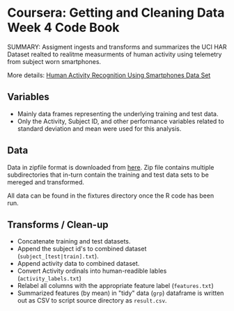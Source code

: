 # Coursera: Getting and Cleaning Data Week 4 Code Book

SUMMARY:
Assigment ingests and transforms and summarizes the UCI HAR Dataset realted to realitme measurments of human activity using telemetry from subject worn smartphones.

More details: [Human Activity Recognition Using Smartphones Data Set](http://archive.ics.uci.edu/ml/datasets/Human+Activity+Recognition+Using+Smartphones)

## Variables
   * Mainly data frames representing the underlying training and test data.
   * Only the Activity, Subject ID, and other performance variables related to standard deviation and mean were used for this analysis.

   
## Data
Data in zipfile format is downloaded from [here](https://d396qusza40orc.cloudfront.net/getdata%2Fprojectfiles%2FUCI%20HAR%20Dataset.zip).  Zip file contains multiple subdirectories that in-turn contain the training and test data sets to be mereged and transformed.

All data can be found in the fixtures directory once the R code has been run.

## Transforms / Clean-up
   * Concatenate training and test datasets.
   * Append the subject id's to combined dataset (`subject_[test|train].txt`).
   * Append activity data to combined dataset.
   * Convert Activity ordinals into human-readible lables (`activity_labels.txt`)
   * Relabel all columns with the appropriate feature label (`features.txt`)
   * Summarized features (by mean) in "tidy" data (`grp`) dataframe is written out as CSV to script source directory as `result.csv`.


